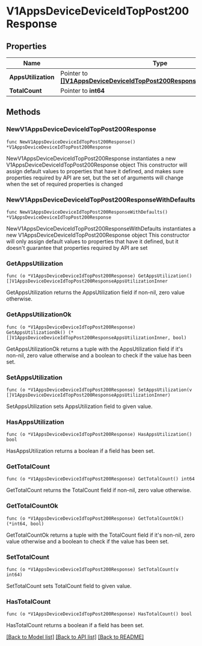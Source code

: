 # V1AppsDeviceDeviceIdTopPost200Response

## Properties

Name | Type | Description | Notes
------------ | ------------- | ------------- | -------------
**AppsUtilization** | Pointer to [**[]V1AppsDeviceDeviceIdTopPost200ResponseAppsUtilizationInner**](V1AppsDeviceDeviceIdTopPost200ResponseAppsUtilizationInner.md) |  | [optional] 
**TotalCount** | Pointer to **int64** |  | [optional] 

## Methods

### NewV1AppsDeviceDeviceIdTopPost200Response

`func NewV1AppsDeviceDeviceIdTopPost200Response() *V1AppsDeviceDeviceIdTopPost200Response`

NewV1AppsDeviceDeviceIdTopPost200Response instantiates a new V1AppsDeviceDeviceIdTopPost200Response object
This constructor will assign default values to properties that have it defined,
and makes sure properties required by API are set, but the set of arguments
will change when the set of required properties is changed

### NewV1AppsDeviceDeviceIdTopPost200ResponseWithDefaults

`func NewV1AppsDeviceDeviceIdTopPost200ResponseWithDefaults() *V1AppsDeviceDeviceIdTopPost200Response`

NewV1AppsDeviceDeviceIdTopPost200ResponseWithDefaults instantiates a new V1AppsDeviceDeviceIdTopPost200Response object
This constructor will only assign default values to properties that have it defined,
but it doesn't guarantee that properties required by API are set

### GetAppsUtilization

`func (o *V1AppsDeviceDeviceIdTopPost200Response) GetAppsUtilization() []V1AppsDeviceDeviceIdTopPost200ResponseAppsUtilizationInner`

GetAppsUtilization returns the AppsUtilization field if non-nil, zero value otherwise.

### GetAppsUtilizationOk

`func (o *V1AppsDeviceDeviceIdTopPost200Response) GetAppsUtilizationOk() (*[]V1AppsDeviceDeviceIdTopPost200ResponseAppsUtilizationInner, bool)`

GetAppsUtilizationOk returns a tuple with the AppsUtilization field if it's non-nil, zero value otherwise
and a boolean to check if the value has been set.

### SetAppsUtilization

`func (o *V1AppsDeviceDeviceIdTopPost200Response) SetAppsUtilization(v []V1AppsDeviceDeviceIdTopPost200ResponseAppsUtilizationInner)`

SetAppsUtilization sets AppsUtilization field to given value.

### HasAppsUtilization

`func (o *V1AppsDeviceDeviceIdTopPost200Response) HasAppsUtilization() bool`

HasAppsUtilization returns a boolean if a field has been set.

### GetTotalCount

`func (o *V1AppsDeviceDeviceIdTopPost200Response) GetTotalCount() int64`

GetTotalCount returns the TotalCount field if non-nil, zero value otherwise.

### GetTotalCountOk

`func (o *V1AppsDeviceDeviceIdTopPost200Response) GetTotalCountOk() (*int64, bool)`

GetTotalCountOk returns a tuple with the TotalCount field if it's non-nil, zero value otherwise
and a boolean to check if the value has been set.

### SetTotalCount

`func (o *V1AppsDeviceDeviceIdTopPost200Response) SetTotalCount(v int64)`

SetTotalCount sets TotalCount field to given value.

### HasTotalCount

`func (o *V1AppsDeviceDeviceIdTopPost200Response) HasTotalCount() bool`

HasTotalCount returns a boolean if a field has been set.


[[Back to Model list]](../README.md#documentation-for-models) [[Back to API list]](../README.md#documentation-for-api-endpoints) [[Back to README]](../README.md)


